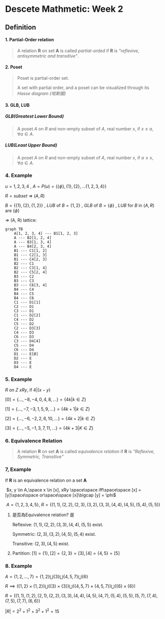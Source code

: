 # Descete Mathmetic: Week 2

## Definition

#### 1. Partial-Order relation

> A relation **R** on set **A** is called *partial-orded* if **R** is *"reflexive, antisymmetric and transitive"*.

#### 2. Poset

> Poset is partial-order set.
>
> A set with partial order, and a poset can be visualized through its *Hasse diagram (哈斯圖)*

#### 3. GLB, LUB

##### GLB(Greatest Lower Bound)

> A poset $A$ on $R$  and non-empty subset of $A$, real number $x$, if $x \leq a, \forall a \in A$.

##### LUB(Least Upper Bound)

> A poset $A$ on $R$  and non-empty subset of $A$, real number $x$, if $a \leq x, \forall a \in A$.

### 4. Example

$u = {1, 2, 3, 4}$ , $A = P(u) = \{\{\phi\}, \{1\},\{2\},...\{1, 2, 3, 4\}\}$

$R = subset$ &rArr; $(A, R)$

$B = \{\{1\}, \{2\}, \{1, 2\}\}$ , $LUB$ of $B = \{1, 2\}$ , $GLB$ of $B = \{\phi\}$ , $LUB$ for $B$ in $(A, R)$ are $\{\phi\}$

&rArr; (A, R)  lattice:

```mermaid
graph TB
	A[1, 2, 3, 4] --- B1[1, 2, 3]
	A --- B2[1, 2, 4]
	A --- B3[1, 3, 4]
	A --- B4[2, 3, 4]
	B1 --- C1[1, 2]
	B1 --- C2[1, 3]
	B1 --- C4[2, 3]
	B2 --- C1
	B2 --- C3[1, 4]
	B2 --- C5[2, 4]
	B3 --- C2
	B3 --- C3
	B3 --- C6[3, 4]
	B4 --- C4
	B4 --- C5
	B4 --- C6
	C1 --- D1[1]
	C2 --- D1
	C3 --- D1
	C1 --- D2[2]
	C4 --- D2
	C5 --- D2
	C2 --- D3[3]
	C4 --- D3
	C6 --- D3
	C3 --- D4[4]
	C5 --- D4
	C6 --- D4
	D1 --- E[Ø]
	D2 --- E
	D3 --- E
	D4 --- E
```

### 5. Example

$R$ on $Z$ $xRy$, if $4|(x-y)$

$[0] = \{...,-8, -4, 0, 4, 8,...\} = \{4k | k \in Z\}$

$[1] = \{..., -7, -3, 1, 5, 9,...\} = \{4k+1 | k \in Z\}$

$[2] = \{...,-6, -2, 2, 6, 10,...\} = \{4k + 2 | k \in Z\}$

$[3] = \{..., -5, -1, 3, 7, 11,...\} = \{4k + 3 | K \in Z\}$



### 6. Equivalence Relation

> A relation **R** on set **A** is called *equivalence relation* if **R** is *"Reflexive, Symmetric, Transitive"*

### 7, Example

If **R** is an equivalence relation on a set **A**

​	$x, y \in A,\space x \in [x], xRy \space\space iff\space\space [x] = [y]\space\space or\space\space [x]\bigcap [y] = \phi$

​	$A = \{1, 2, 3, 4, 5\}$,  $R = \{(1, 1), (2, 2), (2, 3), (3, 2), (3, 3), (4, 4), (4, 5), (5, 4), (5, 5)\}$

1. 是否為Equivalence relation? 是

   Reflexive: $(1, 1), (2, 2), (3, 3), (4, 4), (5, 5)$ exist.

   Symmetric: $(2, 3), (3, 2), (4, 5), (5, 4)$ exist.

   Transitive: $(2, 3), (4, 5)$ exist.

2. Partition:  $[1] = \{1\}, [2] = \{2, 3\} = [3], [4] = \{4, 5\} = [5]$

### 8. Example

$A = \{1, 2 ,..., 7\} = \{1, 2\}\bigcup \{3\} \bigcup \{4, 5, 7\} \bigcup \{6\}$

$R \implies (\{1, 2\}\times \{1, 2\})\bigcup (\{3\}\times \{3\}) \bigcup (\{4, 5, 7\}\times \{4, 5, 7\})\bigcup (\{6\}\times \{6\})$

$R = \{(1, 1), (1, 2), (2, 1), (2, 2), (3, 3), (4, 4), (4, 5), (4, 7), (5, 4), (5, 5), (5, 7), (7, 4), (7, 5), (7, 7), (6, 6)\}$

$|R| = 2^2 + 1^2 + 3^2 + 1^2 = 15$

